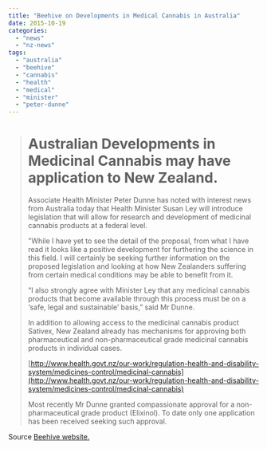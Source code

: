 ```yaml
---
title: "Beehive on Developments in Medical Cannabis in Australia"
date: 2015-10-19
categories: 
  - "news"
  - "nz-news"
tags: 
  - "australia"
  - "beehive"
  - "cannabis"
  - "health"
  - "medical"
  - "minister"
  - "peter-dunne"
---
```


> # Australian Developments in Medicinal Cannabis may have application to New Zealand.
> 
> Associate Health Minister Peter Dunne has noted with interest news from Australia today that Health Minister Susan Ley will introduce legislation that will allow for research and development of medicinal cannabis products at a federal level.
> 
> "While I have yet to see the detail of the proposal, from what I have read it looks like a positive development for furthering the science in this field. I will certainly be seeking further information on the proposed legislation and looking at how New Zealanders suffering from certain medical conditions may be able to benefit from it.
> 
> “I also strongly agree with Minister Ley that any medicinal cannabis products that become available through this process must be on a ‘safe, legal and sustainable’ basis,” said Mr Dunne.
> 
> In addition to allowing access to the medicinal cannabis product Sativex, New Zealand already has mechanisms for approving both pharmaceutical and non-pharmaceutical grade medicinal cannabis products in individual cases.
> 
> [http://www.health.govt.nz/our-work/regulation-health-and-disability-system/medicines-control/medicinal-cannabis](http://www.health.govt.nz/our-work/regulation-health-and-disability-system/medicines-control/medicinal-cannabis)
> 
> Most recently Mr Dunne granted compassionate approval for a non-pharmaceutical grade product (Elixinol). To date only one application has been received seeking such approval.

Source [Beehive website.](http://www.beehive.govt.nz/release/australian-developments-medicinal-cannabis-may-have-application-new-zealand#.ViQu82ZI2-4.twitter)
